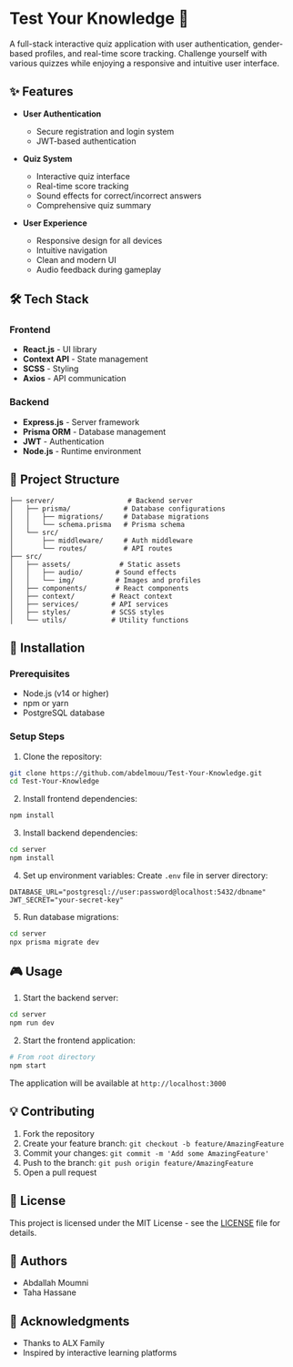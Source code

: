# Test Your Knowledge 🎯

A full-stack interactive quiz application with user authentication, gender-based profiles, and real-time score tracking. Challenge yourself with various quizzes while enjoying a responsive and intuitive user interface.

## ✨ Features

- **User Authentication**
  - Secure registration and login system
  - JWT-based authentication

- **Quiz System**
  - Interactive quiz interface
  - Real-time score tracking
  - Sound effects for correct/incorrect answers
  - Comprehensive quiz summary

- **User Experience**
  - Responsive design for all devices
  - Intuitive navigation
  - Clean and modern UI
  - Audio feedback during gameplay

## 🛠️ Tech Stack

### Frontend
- **React.js** - UI library
- **Context API** - State management
- **SCSS** - Styling
- **Axios** - API communication

### Backend
- **Express.js** - Server framework
- **Prisma ORM** - Database management
- **JWT** - Authentication
- **Node.js** - Runtime environment

## 📁 Project Structure

```
├── server/                  # Backend server
│   ├── prisma/             # Database configurations
│   │   ├── migrations/     # Database migrations
│   │   └── schema.prisma   # Prisma schema
│   └── src/
│       ├── middleware/     # Auth middleware
│       └── routes/         # API routes
├── src/
│   ├── assets/            # Static assets
│   │   ├── audio/        # Sound effects
│   │   └── img/          # Images and profiles
│   ├── components/       # React components
│   ├── context/         # React context
│   ├── services/        # API services
│   ├── styles/          # SCSS styles
│   └── utils/           # Utility functions
```

## 🚀 Installation

### Prerequisites
- Node.js (v14 or higher)
- npm or yarn
- PostgreSQL database

### Setup Steps

1. Clone the repository:
```bash
git clone https://github.com/abdelmouu/Test-Your-Knowledge.git
cd Test-Your-Knowledge
```

2. Install frontend dependencies:
```bash
npm install
```

3. Install backend dependencies:
```bash
cd server
npm install
```

4. Set up environment variables:
Create `.env` file in server directory:
```env
DATABASE_URL="postgresql://user:password@localhost:5432/dbname"
JWT_SECRET="your-secret-key"
```

5. Run database migrations:
```bash
cd server
npx prisma migrate dev
```

## 🎮 Usage

1. Start the backend server:
```bash
cd server
npm run dev
```

2. Start the frontend application:
```bash
# From root directory
npm start
```

The application will be available at `http://localhost:3000`

## 💡 Contributing

1. Fork the repository
2. Create your feature branch: `git checkout -b feature/AmazingFeature`
3. Commit your changes: `git commit -m 'Add some AmazingFeature'`
4. Push to the branch: `git push origin feature/AmazingFeature`
5. Open a pull request

## 📜 License

This project is licensed under the MIT License - see the [LICENSE](LICENSE) file for details.

## 👥 Authors

- Abdallah Moumni
- Taha Hassane

## 🙏 Acknowledgments

- Thanks to ALX Family
- Inspired by interactive learning platforms
